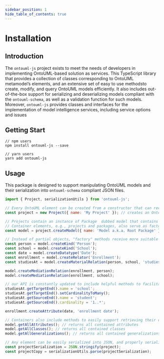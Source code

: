 ```yaml
---
sidebar_position: 1
hide_table_of_contents: true
---
```


# Installation

## Introduction

The `ontouml-js` project exists to meet the needs of developers in implementing OntoUML-based solution as services. This TypeScript library that provides a collection of classes corresponding to OntoUML metamodel’s elements, and an extensive set of easy to use methodsto create,  modify,  and query OntoUML models efficiently. It also includes out-of-the-box support for serializing and deserializing models compliant with the `ontouml-schema`, as well as a validation function for such models. Moreover, `ontouml-js` provides classes and interfaces for the implementation of model intelligence services, including service options and issues

## Getting Start

```
// npm users
npm install ontouml-js --save

// yarn users
yarn add ontouml-js
```

## Usage

This package is designed to support manipulating OntoUML models and their serialization into `ontouml-schema` compliant JSON files.

```js
import { Project, serializationUtils } from 'ontouml-js';

// Every OntoUML element can be created from a constructor that can receive a partial object as references for its creation
const project = new Project({ name: 'My Project' }); // creates an OntoUML projects

// Projects contain an instance of Package  dubbed model that contains all model elements in the project
// Container elements, e.g., projects and packages, also serve as factories for their contents
const model = project.createModel({ name: 'Model a.k.a. Root Package' }); // creates a "model" Package

// Instead of partial objects, "factory" methods receive more suitable lists of arguments to facilitating populating elements
const person = model.createKind('Person');
const school = model.createKind('School');
const date = model.createDatatype('Date');
const enrollment = model.createRelator('Enrollment');
const studiesAt = model.createMaterialRelation(person, school, 'studies at');

model.createMediationRelation(enrollment, person);
model.createMediationRelation(enrollment, school);

// our API is constantly updated to include helpful methods to facilitate building OntoUML models
studiesAt.getTargetEnd().name = 'school';
studiesAt.getTargetEnd().setCardinalityToMany();
studiesAt.getSourceEnd().name = 'student';
studiesAt.getSourceEnd().cardinality = '1..*';

enrollment.createAttribute(date, 'enrollment date');

// Containers also include methods to easily support retrieving their contents
model.getAllAttributes(); // returns all contained attributes
model.getAllClasses(); // returns all contained classes
model.getAllGeneralizations(); // returns all contained generalizations

// Any element can be easily serialized into JSON, and properly serialized elements can be deserialized just as easily
const projectSerialization = JSON.stringify(project);
const projectCopy = serializationUtils.parse(projectSerialization);
```
